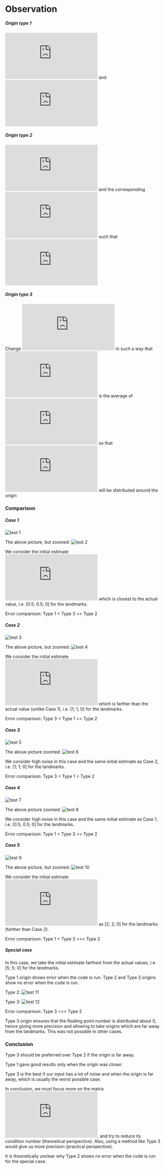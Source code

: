 # Observation

##### Origin type 1
![equation](https://latex.codecogs.com/gif.latex?%5Chat%7BX%7D%280%29%3D%20id) and  ![equation](https://latex.codecogs.com/gif.latex?%5Cxi%5E%5Ccirc%3D%5Chat%7B%5Cxi%7D%280%29)

##### Origin type 2
![equation](https://latex.codecogs.com/gif.latex?%5Cxi%5E%5Ccirc%3D%28I_4%2C%200%29) and the corresponding ![](https://latex.codecogs.com/gif.latex?%5Chat%7BX%7D%280%29) such that ![](https://latex.codecogs.com/gif.latex?%5Cphi%28%5Chat%7BX%7D%280%29%2C%5Cxi%5E%5Ccirc%29%3D%5Chat%7B%5Cxi%7D%280%29)

##### Origin type 3
Change ![](https://latex.codecogs.com/gif.latex?C%5E%5Ccirc) in such a way that ![](https://latex.codecogs.com/gif.latex?x_%7BP%5E%5Ccirc%7D) is the average of ![](https://latex.codecogs.com/gif.latex?p%5E%5Ccirc_i)  so that ![](https://latex.codecogs.com/gif.latex?y_i%5E%5Ccirc) will be distributed around the origin

### Comparison

##### Case 1
![test 1](https://github.com/HiyaGada/SLAM_internship/blob/main/Tests%20%2B%20B/case1.png)

The above picture, but zoomed:
![test 2](https://github.com/HiyaGada/SLAM_internship/blob/main/Tests%20%2B%20B/case1_zoomed.png)


We consider the initial estimate ![](https://latex.codecogs.com/gif.latex?%5Chat%7B%5Cxi%7D%280%29) which is closest to the actual value, i.e. [0.5; 0.5; 0] for the landmarks. 

Error comparison:
Type 1 < Type 3 << Type 2

##### Case 2
![test 3](https://github.com/HiyaGada/SLAM_internship/blob/main/Tests%20%2B%20B/case2.png)

The above picture, but zoomed:
![test 4](https://github.com/HiyaGada/SLAM_internship/blob/main/Tests%20%2B%20B/case2_zoomed.png)


We consider the initial estimate ![](https://latex.codecogs.com/gif.latex?%5Chat%7B%5Cxi%7D%280%29) which is farther than the actual value (unlike Case 1), i.e. [1; 1; 0] for the landmarks.

Error comparison:
Type 3 < Type 1 << Type 2

##### Case 3

![test 5](https://github.com/HiyaGada/SLAM_internship/blob/main/Tests%20%2B%20B/case3.png)

The above picture zoomed:
![test 6](https://github.com/HiyaGada/SLAM_internship/blob/main/Tests%20%2B%20B/case3_zoomed.png)

We consider high noise in this case and the same initial estimate as Case 2, i.e. [1; 1; 0] for the landmarks.

Error comparison:
Type 3 < Type 1 < Type 2

##### Case 4

![test 7](https://github.com/HiyaGada/SLAM_internship/blob/main/Tests%20%2B%20B/case4.png)

The above picture zoomed:
![test 8](https://github.com/HiyaGada/SLAM_internship/blob/main/Tests%20%2B%20B/case4_zoomed.png)

We consider high noise in this case and the same initial estimate as Case 1, i.e. [0.5; 0.5; 0] for the landmarks.

Error comparison:
Type 1 < Type 3 << Type 2

##### Case 5
![test 9](https://github.com/HiyaGada/SLAM_internship/blob/main/Tests%20%2B%20B/case5.png)

The above picture, but zoomed:
![test 10](https://github.com/HiyaGada/SLAM_internship/blob/main/Tests%20%2B%20B/case5_zoomed.png)


We consider the initial estimate ![](https://latex.codecogs.com/gif.latex?%5Chat%7B%5Cxi%7D%280%29)  as [2; 2; 0] for the landmarks (farther than Case 2). 

Error comparison:
Type 1 < Type 3 <<< Type 2

##### Special case

In this case, we take the initial estimate farthest from the actual values, i.e. [5; 5; 0] for the landmarks.

Type 1 origin shows error when the code is run.
Type 2 and Type 3 origins show no error when the code is run. 

Type 2:
![test 11](https://github.com/HiyaGada/SLAM_internship/blob/main/Tests%20%2B%20B/special%20case%20(type%202).png)

Type 3:
![test 12](https://github.com/HiyaGada/SLAM_internship/blob/main/Tests%20%2B%20B/special%20case%20(type%203).png)

Error comparison:
Type 3 <<< Type 2

Type 3 origin ensures that the floating point number is distributed about 0, hence giving more precision and allowing to take origins which are far away from the landmarks. This was not possible in other cases.

### Conclusion

Type 3 should be preferred over Type 2 if the origin is far away. 

Type 1 gave good results only when the origin was closer. 

Type 3 is the best if our input has a lot of noise and when the origin is far away, which is usually the worst possible case.

In conclusion, we must focus more on the matrix ![](https://latex.codecogs.com/gif.latex?C%5E%5Ccirc), and try to reduce its condition number (theoretical perspective). Also, using a method like Type 3 would give us more precision (practical perspective).  

It is theoretically unclear why Type 2 shows no error when the code is run for the special case.


















